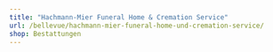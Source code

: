 ```yaml
---
title: "Hachmann-Mier Funeral Home & Cremation Service"
url: /bellevue/hachmann-mier-funeral-home-und-cremation-service/
shop: Bestattungen
---
```

